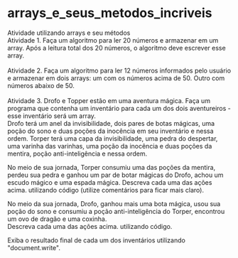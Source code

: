 # arrays_e_seus_metodos_incriveis<br>
Atividade utilizando arrays e seu métodos<br>
Atividade 1. Faça um algoritmo para ler 20 números e armazenar em um array. Após a leitura total dos 20 números, o algoritmo deve escrever esse array.<br><br>
Atividade 2. Faça um algoritmo para ler 12 números informados pelo usuário e armazenar em dois arrays: um com os números acima de 50. Outro com números abaixo de 50.<br><br>
Atividade 3. Drofo e Topper estão em uma aventura mágica. Faça um programa que contenha um inventário para cada um dos dois aventureiros - esse inventário será um array.<br>
Drofo terá um anel da invisibilidade, dois pares de botas mágicas, uma poção do sono e duas poções da inocência em seu inventário e nessa ordem. 
Torper terá uma capa da invisibilidade, uma pedra do despertar,  uma varinha das varinhas, uma poção da inocência e duas poções da mentira, poção anti-inteligência e nessa ordem. <br>

No meio de sua jornada, Torper consumiu uma das poções da mentira, perdeu sua pedra e ganhou um par de botar mágicas do Drofo, achou um escudo mágico e uma espada mágica. 
Descreva cada uma das ações acima. utilizando código (utilize comentários para ficar mais claro). <br>

No meio da sua jornada, Drofo, ganhou mais uma bota mágica, usou sua poção do sono e consumiu a poção anti-inteligência do Torper, encontrou um ovo de dragão e uma coxinha.<br>
Descreva cada uma das ações acima. utilizando código.<br>

Exiba o resultado final de cada um dos inventários utilizando "document.write".
